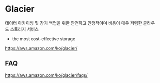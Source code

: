 # Glacier

데이터 아카이빙 및 장기 백업을 위한 안전하고 안정적이며 비용이 매우 저렴한 클라우드 스토리지 서비스

- the most cost-effective storage

https://aws.amazon.com/ko/glacier/

## FAQ
https://aws.amazon.com/ko/glacier/faqs/
